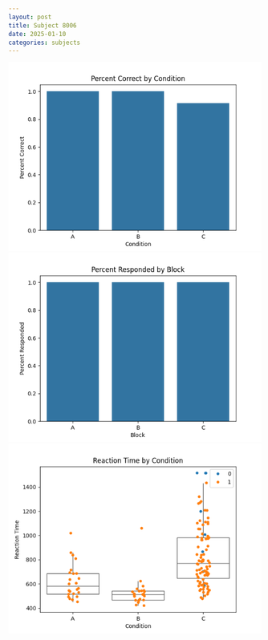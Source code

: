 ```yaml
---
layout: post
title: Subject 8006
date: 2025-01-10
categories: subjects
---
```


![](data/8006/run-16/8006_ATS_percent_correct.png)
![](data/8006/run-16/8006_ATS_percent_responded.png)
![](data/8006/run-16/8006_ATS_rt.png)
